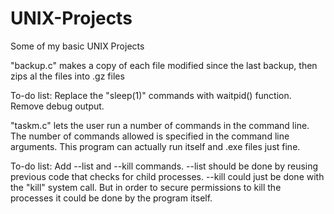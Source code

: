 # UNIX-Projects
Some of my basic UNIX Projects

"backup.c" makes a copy of each file modified since the last backup, then zips al the files into .gz files

To-do list: Replace the "sleep(1)" commands with waitpid() function. Remove debug output.

"taskm.c" lets the user run a number of commands in the command line. The number of commands allowed is specified in the command line arguments.
This program can actually run itself and .exe files just fine.

To-do list: Add --list and --kill commands. --list should be done by reusing previous code that checks for child processes. --kill could just be done with the "kill" system call. But in order to  secure permissions to kill the processes it could be done by the program itself.
